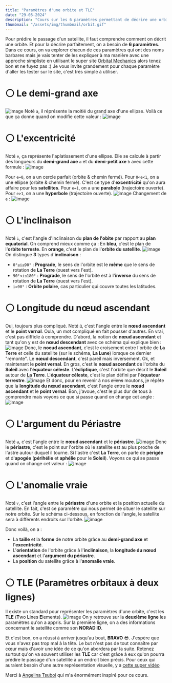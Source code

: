 ```yaml
---
title: "Paramètres d'une orbite et TLE"
date: "29-05-2024"
description: "Cours sur les 6 paramètres permettant de décrire une orbite et les TLE"
thumbnail: "/assets/img/thumbnail/orbit.gif"
---
```

Pour prédire le passage d'un satellite, il faut comprendre comment on décrit une orbite. Et pour la décrire parfaitement, on a besoin de **6 paramètres**. 
Dans ce cours, on va explorer chacun de ces paramètres qui ont des noms barbares mais je vais tenter de les expliquer à ma manière avec une approche simpliste en utilisant le super site [Orbital Mechanics](https://orbitalmechanics.info/) alors tenez bon et ne fuyez pas :) 
Je vous invite grandement pour chaque paramètre d'aller les tester sur le site, c'est très simple à utiliser.

# ⚪️ Le demi-grand axe
![image](../../../assets/img/satellite/basics/orbit1.png)
Noté `a`, il réprésente la moitié du grand axe d'une ellipse.
Voilà ce que ça donne quand on modifie cette valeur : 
![image](../../../assets/img/satellite/basics/orbit2.gif)

# ⚪️ L'excentricité
Noté `e`, ça représente l'aplatissement d'une ellipse. Elle se calcule à partir des longueurs du **demi-grand axe** `a` et du **demi-petit axe** `b` avec cette formule : 
![image](../../../assets/img/satellite/basics/orbit5.svg)

Pour `e=0`, on a un cercle parfait (orbite & chemin fermé).
Pour `0<e<1`, on a une ellipse (orbite & chemin fermé). C'est ce type d'**excentricité** qu'on aura affaire pour les **satellites**.
Pour `e=1`, on a une **parabole** (trajectoire ouverte).
Pour `e>1`, on a une **hyperbole** (trajectoire ouverte).
![image](../../../assets/img/satellite/basics/orbit3.png)
Changement de `e` :
![image](../../../assets/img/satellite/basics/orbit4.gif)

# ⚪️ L'inclinaison
Noté `i`, c'est l'angle d'inclinaison du **plan de l'obite** par rapport au **plan equatorial**. 
On comprend mieux comme ça : 
En **bleu**, c'est le plan de l'**orbite terreste**.
En **orange**, c'est le plan de l'**orbite du satellite**.
![image](../../../assets/img/satellite/basics/orbit6.gif)
On distingue **3** types d'**inclinaison** : 
- `0°≤i≤90°` : **Prograde**, le sens de l'orbite est le **même** que le sens de rotation de **La Terre** (ouest vers l'est).
- `90°<i≤180°` : **Prograde**, le sens de l'orbite est à l'**inverse** du sens de rotation de **La Terre** (ouest vers l'est).
- `i=90°` : **Orbite polaire**, cas particulier qui couvre toutes les latitudes. 
  
# ⚪️ Longitude du nœud ascendant
Oui, toujours plus compliqué. Noté `Ω`, c'est l'angle entre le **nœud ascendant** et le **point vernal**. Oula, un mot compliqué en fait pousser d'autres. 
En vrai, c'est pas difficle à comprendre. 
D'abord, la notion de **nœud ascendant** et tant qu'on y est de **nœud descendant** avec ce schéma qui explique bien : 
![image](../../../assets/img/satellite/basics/orbit7.png)
Donc, le **noeud ascendant**, c'est le croisement entre l'orbite de **La Terre** et celle du satellite (sur le schéma, **La Lune**) lorsque ce dernier "remonte".
Le **nœud descendant**, c'est pareil mais inversement. 
Ok, et maintenant le **point vernal**. En gros, c'est le **nœud ascendant** de l'orbite du **Soleil** avec l'**équateur céleste**.
L'**écliptique**, c'est l'orbite que décrit le **Soleil** autour de **La Terre**. 
L'**équateur céleste**, c'est le plan défini par l'**équateur terrestre**.
![image](../../../assets/img/satellite/basics/orbit8.png)
Et donc, pour en revenir à nos ~~aliens~~ moutons, je répète que la **longitude du nœud ascendant**,  c'est l'angle entre le **nœud ascendant** et le **point vernal**. 
Bon, j'avoue, c'est le plus dur de tous à comprendre mais voyons ce que si passe quand on change cet angle : 
![image](../../../assets/img/satellite/basics/orbit9.gif)

# ⚪️ L'argument du Périastre
Noté `ω`, c'est l'angle entre le **nœud ascendant** et le **périastre**. 
![image](../../../assets/img/satellite/basics/orbit10.png)
Donc le **périastre**, c'est le point sur l'orbite où le satellite est au plus proche de l'astre autour duquel il tourne. 
Si l'astre c'est **La Terre**, on parle de **périgée** et d'**apogée** (**périhélie** et **aphélie** pour le **Soleil**).
Voyons ce qui se passe quand on change cet valeur : 
![image](../../../assets/img/satellite/basics/orbit11.gif)

# ⚪️ L'anomalie vraie
Noté `𝜈`, c'est l'angle entre le **périastre** d'une orbite et la position actuelle du satellite. En fait, c'est ce paramètre qui nous permet de situer le satellite sur notre orbite. Sur le schéma ci-dessous, en fonction de l'angle, le satellite sera à différents endroits sur l'orbite.
![image](../../../assets/img/satellite/basics/orbit12.png)

Donc voilà, on a : 
- La **taille** et la **forme** de notre orbite grâce au **demi-grand axe** et l'**excentricité**.
- L'**orientation** de l'orbite grâce à l'**inclinaison**, la **longitude du nœud ascendant** et l'**argument du périastre**.
- La **position** du satellite grâce à l'**anomalie vraie**.
  
# ⚪️ TLE (Paramètres orbitaux à deux lignes)
Il existe un standard pour représenter les paramètres d'une orbite, c'est les **TLE** (**T**wo **L**ines **E**lements). 
![image](../../../assets/img/satellite/basics/ordbit13.png)
On y retrouve sur la **deuxième ligne** les paramètres qu'on a appris. 
Sur la première ligne, on a des informations concernant le satellite comme son **NORAD ID**. 


Et c'est bon, on a réussi à arriver jusqu'au bout, **BRAVO** 😎.
J'espère que vous n'avez pas trop mal à la tête. Le but n'est pas de tout connaître par cœur mais d'avoir une idée de ce qu'on abordera par la suite. 
Retenez surtout qu'on va souvent utiliser les **TLE** car c'est grâce à eux qu'on pourra prédire le passage d'un satellite à un endroit bien précis. 
Pour ceux qui auraient besoin d'une autre représentation visuelle, y a [cette super vidéo](https://www.youtube.com/watch?v=QZrYaKwZwhI)

Merci à [Angelina Tsuboi](https://www.angelinatsuboi.net) qui m'a énormément inspiré pour ce cours. 